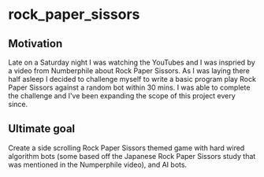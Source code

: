 # rock_paper_sissors
## Motivation
Late on a Saturday night I was watching the YouTubes and I was inspried by a video from Numberphile about Rock Paper Sissors.  As I was laying there half asleep I decided to challenge myself to write a basic program play Rock Paper Sissors against a random bot within 30 mins.  I was able to complete the challenge and I've been expanding the scope of this project every since.

## Ultimate goal
Create a side scrolling Rock Paper Sissors themed game with hard wired algorithm bots (some based off the Japanese Rock Paper Sissors study that was mentioned in the Numperphile video), and AI bots.

